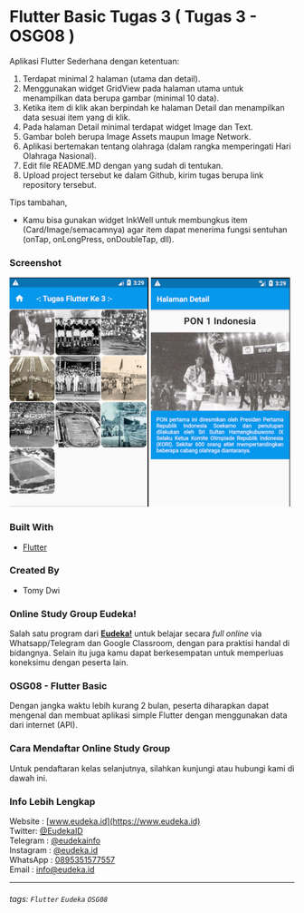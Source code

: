 # Flutter Basic Tugas 3 ( Tugas 3 - OSG08 )
Aplikasi Flutter Sederhana dengan ketentuan:

1. Terdapat minimal 2 halaman (utama dan detail).
2. Menggunakan widget GridView pada halaman utama untuk menampilkan data berupa gambar (minimal 10 data).
3. Ketika item di klik akan berpindah ke halaman Detail dan menampilkan data sesuai item yang di klik.
4. Pada halaman Detail minimal terdapat widget Image dan Text.
5. Gambar boleh berupa Image Assets maupun Image Network.
6. Aplikasi bertemakan tentang olahraga (dalam rangka memperingati Hari Olahraga Nasional).
4. Edit file README.MD dengan yang sudah di tentukan.
5. Upload project tersebut ke dalam Github, kirim tugas berupa link repository tersebut.

Tips tambahan,
- Kamu bisa gunakan widget InkWell untuk membungkus item (Card/Image/semacamnya) agar item dapat menerima fungsi sentuhan (onTap, onLongPress, onDoubleTap, dll).

### Screenshot
![](docs/ss1.png) ![](docs/ss2.png)

### Built With
- [Flutter](https://flutter.dev)

### Created By
- Tomy Dwi

### Online Study Group Eudeka!
Salah satu program dari [**Eudeka!**](https://www.eudeka.id) untuk belajar secara _full online_ via Whatsapp/Telegram dan Google Classroom, dengan para praktisi handal di bidangnya. Selain itu juga kamu dapat berkesempatan untuk memperluas koneksimu dengan peserta lain.

### OSG08 - Flutter Basic
Dengan jangka waktu lebih kurang 2 bulan, peserta diharapkan dapat mengenal dan membuat aplikasi simple Flutter dengan menggunakan data dari internet (API).

### Cara Mendaftar Online Study Group
Untuk pendaftaran kelas selanjutnya, silahkan kunjungi atau hubungi kami di dawah ini.

### Info Lebih Lengkap
Website : [www.eudeka.id](https://www.eudeka.id)  
Twitter: [@EudekaID](https://twitter.com/EudekaID)  
Telegram : [@eudekainfo](https://t.me/eudekainfo)  
Instagram : [@eudeka.id](https://instagram.com/eudeka.id)  
WhatsApp : [0895351577557](https://wa.me/62895351577557)  
Email : [info@eudeka.id](mailto:info@eudeka.id)  

---

###### tags: `Flutter` `Eudeka` `OSG08`
